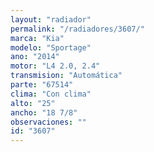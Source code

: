 ```yaml
---
layout: "radiador"
permalink: "/radiadores/3607/"
marca: "Kia"
modelo: "Sportage"
ano: "2014"
motor: "L4 2.0, 2.4"
transmision: "Automática"
parte: "67514"
clima: "Con clima"
alto: "25"
ancho: "18 7/8"
observaciones: ""
id: "3607"
---
```


